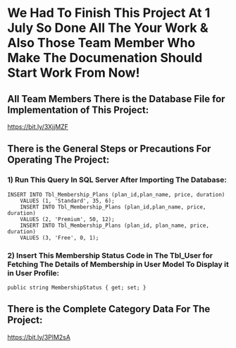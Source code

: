 <body>
<h1>
  We Had To Finish This Project At 1 July So Done All The Your Work & Also Those Team Member Who Make The Documenation Should Start Work From Now! 
</h1>
  
  <h2>All Team Members There is the Database File for Implementation of This Project:</h2>
  <a href="https://bit.ly/3XjjMZF">https://bit.ly/3XjjMZF</a>

  <h2>There is the General Steps or Precautions For Operating The Project:</h2>
  <h3>1) Run This Query In SQL Server After Importing The Database:</h3>
  <code>INSERT INTO Tbl_Membership_Plans (plan_id,plan_name, price, duration)
    VALUES (1, 'Standard', 35, 6);
    INSERT INTO Tbl_Membership_Plans (plan_id,plan_name, price, duration)
    VALUES (2, 'Premium', 50, 12);
    INSERT INTO Tbl_Membership_Plans (plan_id, plan_name, price, duration)
    VALUES (3, 'Free', 0, 1);</code>

  <h3>2) Insert This Membership Status Code in The Tbl_User for Fetching The Details of Membership in User Model To Display it in User Profile:</h3>
  <code>public string MembershipStatus { get; set; }</code>

  <h2>There is the Complete Category Data For The Project:</h2>
  <a href="https://bit.ly/3PlM2sA">https://bit.ly/3PlM2sA</a>
</body>
